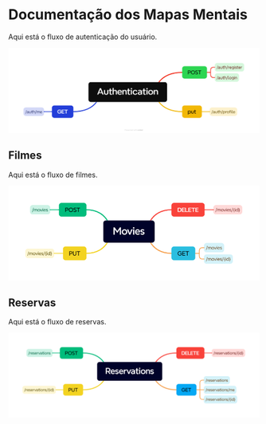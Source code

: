# Documentação dos Mapas Mentais

Aqui está o fluxo de autenticação do usuário.

![Mapa Mental do Fluxo de Login](./imagens/Authentication.png)

## Filmes

Aqui está o fluxo de filmes.

![Mapa Mental do Fluxo de Filmes](./imagens/Movies.png)

## Reservas

Aqui está o fluxo de reservas.

![Mapa Mental do Fluxo de Filmes](./imagens/Reservations.png)